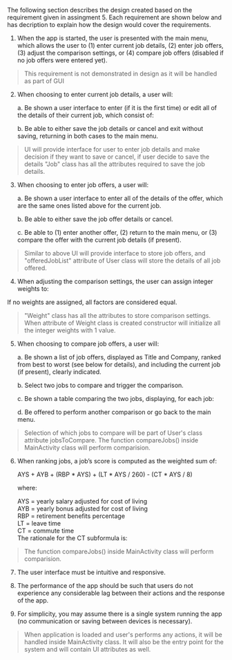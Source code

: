 The following section describes the design created based on the requirement given in assingment 5. Each requirement are shown below and has decription to explain how the design would cover the requirements. 

1.  When the app is started, the user is presented with the main menu, which allows the user to (1) enter current job details, (2) enter job offers, (3) adjust the comparison settings, or (4) compare job offers (disabled if no job offers were entered yet).
>This requirement is not demonstrated in design as it will be handled as part of GUI
    
2.  When choosing to enter current job details, a user will:
    
	a.  Be shown a user interface to enter (if it is the first time) or edit all of the details of their current job, which consist of:
  

	b.  Be able to either save the job details or cancel and exit without saving, returning in both cases to the main menu.
    
 > UI will provide interface for user to enter job details and make decision if they want to save or cancel, if user decide to save the details "Job" class has all the attributes required to save the job details.

3.  When choosing to enter job offers, a user will:
   
	a.  Be shown a user interface to enter all of the details of the offer, which are the same ones listed above for the current job.
    
	b.  Be able to either save the job offer details or cancel.
    
	c.  Be able to (1) enter another offer, (2) return to the main menu, or (3) compare the offer with the current job details (if present).

> Similar to above UI will provide interface to store job offers, and "offeredJobList" attribute of User class will store the details of all job offered.    

4.  When adjusting the comparison settings, the user can assign integer weights to:
   
If no weights are assigned, all factors are considered equal.
> "Weight" class has all the attributes to store comparison settings. When attribute of Weight class is created constructor will initialize all the integer weights with 1 value. 
5.  When choosing to compare job offers, a user will:
    

	a.  Be shown a list of job offers, displayed as Title and Company, ranked from best to worst (see below for details), and including the current job (if present), clearly indicated.
    
	b.  Select two jobs to compare and trigger the comparison.
    
	c.  Be shown a table comparing the two jobs, displaying, for each job:
    
	d.  Be offered to perform another comparison or go back to the main menu.
    
 > Selection of which jobs to compare will be part of User's class attribute jobsToCompare. The function compareJobs() inside MainActivity class will perform comparision. 

6.  When ranking jobs, a job’s score is computed as the weighted sum of:  
      
    AYS + AYB + (RBP * AYS) + (LT * AYS / 260) - (CT * AYS / 8)  
      
    where:  
      
    AYS = yearly salary adjusted for cost of living  
    AYB = yearly bonus adjusted for cost of living  
    RBP = retirement benefits percentage  
    LT = leave time  
    CT = commute time  
    The rationale for the CT subformula is:
    
>The function compareJobs() inside MainActivity class will perform comparision.

7.  The user interface must be intuitive and responsive.
    
8.  The performance of the app should be such that users do not experience any considerable lag between their actions and the response of the app.
    
9.  For simplicity, you may assume there is a single system running the app (no communication or saving between devices is necessary).

> When application is loaded and user's performs any actions, it will be handled inside MainActivity class. It will also be the entry point for the system and will contain UI attributes as well.  